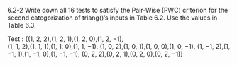 6.2-2
Write down all 16 tests to satisfy the Pair-Wise (PWC) criterion for the second categorization of triang()’s
inputs in Table 6.2. Use the values in Table 6.3.

Test : 
	{(1, 2, 2),(1, 2, 1),(1, 2, 0),(1, 2, −1),	
	(1, 1, 2),(1, 1, 1),(1, 1, 0),(1, 1, −1),
	(1, 0, 2),(1, 0, 1),(1, 0, 0),(1, 0, −1),
	(1, −1, 2),(1, −1, 1),(1, −1, 0),(1, −1, −1),
	(0, 2, 2),(0, 2, 1),(0, 2, 0),(0, 2, −1)}
